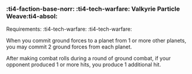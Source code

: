 ### :ti4-faction-base-norr: :ti4-tech-warfare: **Valkyrie Particle Weave**:ti4-absol:

Requirements: :ti4-tech-warfare: :ti4-tech-warfare:

When you commit ground forces to a planet from 1 or more other planets, you may commit 2 ground forces from each planet.

After making combat rolls during a round of ground combat, if your opponent produced 1 or more hits, you produce 1 additional hit.
